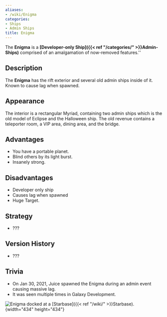 ```yaml
---
aliases:
- /wiki/Enigma
categories:
- Ships
- Admin Ships
title: Enigma
---
```


The **Enigma** is a **[Developer-only Ship]({{< ref "/categories/" >}}Admin-Ships)** comprised of an amalgamation of now-removed features.''

## Description

The **Enigma** has the rift exterior and several old admin ships inside of it. Known to cause lag when spawned.

## Appearance

The interior is a rectangular Myriad, containing two admin ships which is the old model of Eclipse and the Halloween ship. The old revenue contains a teleporter room, a VIP area, dining area, and the bridge.

## Advantages

- You have a portable planet.
- Blind others by its light burst.
- Insanely strong.

## Disadvantages

- Developer only ship
- Causes lag when spawned
- Huge Target.

## Strategy

- ???

## Version History 

- ???

## Trivia

- On Jan 30, 2021, Juice spawned the Enigma during an admin event causing massive lag.
- It was seen multiple times in Galaxy Development.

![Enigma docked at a
[Starbase]({{< ref "/wiki/" >}}Starbase).](EnigmaDocked.png "Enigma docked at a Starbase."){width="434" height="434"}
